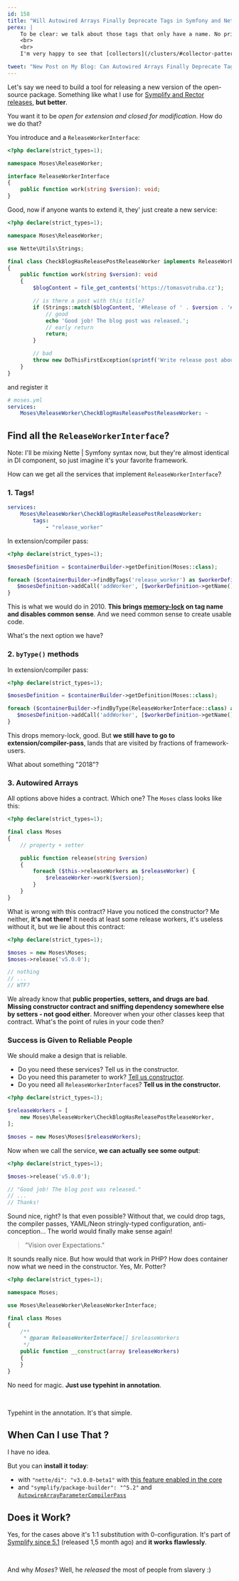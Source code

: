 ```yaml
---
id: 158
title: "Will Autowired Arrays Finally Deprecate Tags in Symfony and Nette?"
perex: |
    To be clear: we talk about those tags that only have a name. No priority, no level, no event name, nothing, **just the name**. If you're not sure why these tags are bad, read *[Drop all Service Tags in Your Nette and Symfony Applications](/blog/2017/02/12/drop-all-service-tags-in-your-nette-and-symfony-applications/)* first.
    <br>
    <br>
    I'm very happy to see that [collectors](/clusters/#collector-pattern-the-shortcut-hack-to-solid-code) are finally getting to the core of DI components of PHP frameworks. Tags, extensions, compiler passes and `autoconfigure` now became workarounds. Collectors are now in the best place they can... **the PHP code**.

tweet: "New Post on My Blog: Can Autowired Arrays Finally Deprecate Tags in #Symfony and #NetteFw?    #collector #nettefw30 #php #simplestupid"
---
```


Let's say we need to build a tool for releasing a new version of the open-source package. Something like what I use for
[Symplify and Rector releases](https://github.com/symplify/monorepobuilder), **but better**.

You want it to be *open for extension and closed for modification*. How do we do that?

You introduce and a `ReleaseWorkerInterface`:

```php
<?php declare(strict_types=1);

namespace Moses\ReleaseWorker;

interface ReleaseWorkerInterface
{
    public function work(string $version): void;
}
```

Good, now if anyone wants to extend it, they' just create a new service:

```php
<?php declare(strict_types=1);

namespace Moses\ReleaseWorker;

use Nette\Utils\Strings;

final class CheckBlogHasReleasePostReleaseWorker implements ReleaseWorkerInterface
{
    public function work(string $version): void
    {
        $blogContent = file_get_contents('https://tomasvotruba.cz');

        // is there a post with this title?
        if (Strings::match($blogContent, '#Release of ' . $version . '#')) {
            // good
            echo 'Good job! The blog post was released.';
            // early return
            return;
        }

        // bad
        throw new DoThisFirstException(sprintf('Write release post about "%s" version first', $version));
    }
}
```

and register it

```yaml
# moses.yml
services:
    Moses\ReleaseWorker\CheckBlogHasReleasePostReleaseWorker: ~
```

## Find all the `ReleaseWorkerInterface`?

Note: I'll be mixing Nette | Symfony syntax now, but they're almost identical in DI component, so just imagine it's your favorite framework.

How can we get all the services that implement `ReleaseWorkerInterface`?

### 1. Tags!

```yaml
services:
    Moses\ReleaseWorker\CheckBlogHasReleasePostReleaseWorker:
        tags:
            - "release_worker"
```

In extension/compiler pass:

```php
<?php declare(strict_types=1);

$mosesDefinition = $containerBuilder->getDefinition(Moses::class);

foreach ($containerBuilder->findByTags('release_worker') as $workerDefinition) {
   $mosesDefinition->addCall('addWorker', [$workerDefinition->getName()]);
}
```

This is what we would do in 2010. **This brings [memory-lock](/blog/2018/08/27/why-and-how-to-avoid-the-memory-lock/) on tag name and disables common sense**. And we need common sense to create usable code.

What's the next option we have?

### 2. `byType()` methods

In extension/compiler pass:

```php
<?php declare(strict_types=1);

$mosesDefinition = $containerBuilder->getDefinition(Moses::class);

foreach ($containerBuilder->findByType(ReleaseWorkerInterface::class) as $workerDefinition) {
   $mosesDefinition->addCall('addWorker', [$workerDefinition->getName()]);
}
```

This drops memory-lock, good. But **we still have to go to extension/compiler-pass**, lands that are visited by fractions of framework-users.

What about something "2018"?

### 3. Autowired Arrays

All options above hides a contract. Which one? The `Moses` class looks like this:

```php
<?php declare(strict_types=1);

final class Moses
{
    // property + setter

    public function release(string $version)
    {
        foreach ($this->releaseWorkers as $releaseWorker) {
            $releaseWorker->work($version);
        }
    }
}
```

What is wrong with this contract? Have you noticed the constructor? Me neither, **it's not there!** It needs at least some release workers, it's useless without it, but we lie about this contract:

```php
<?php declare(strict_types=1);

$moses = new Moses\Moses;
$moses->release('v5.0.0');

// nothing
// ...
// WTF?
```

We already know that **public properties, setters, and drugs are bad**. **Missing constructor contract and sniffing dependency somewhere else by setters - not good either**. Moreover when your other classes keep that contract. What's the point of rules in your code then?

### Success is Given to Reliable People

We should make a design that is reliable.

- Do you need these services? Tell us in the constructor.
- Do you need this parameter to work? [Tell us constructor](/blog/2018/11/05/do-you-autowire-services-in-symfony-you-can-autowire-parameters-too/).
- Do you need all `ReleaseWorkerInterface`s? **Tell us in the constructor.**

```php
<?php declare(strict_types=1);

$releaseWorkers = [
    new Moses\ReleaseWorker\CheckBlogHasReleasePostReleaseWorker,
];

$moses = new Moses\Moses($releaseWorkers);
```

Now when we call the service, **we can actually see some output**:

```php
<?php declare(strict_types=1);

$moses->release('v5.0.0');

// "Good job! The blog post was released."
// ...
// Thanks!
```

Sound nice, right? Is that even possible? Without that, we could drop tags, the compiler passes, YAML/Neon stringly-typed configuration, anti-conception... The world would finally make sense again!

<blockquote class="blockquote text-center">
    "Vision over Expectations."
</blockquote>

It sounds really nice. But how would that work in PHP? How does container now what we need in the constructor. Yes, Mr. Potter?

```php
<?php declare(strict_types=1);

namespace Moses;

use Moses\ReleaseWorker\ReleaseWorkerInterface;

final class Moses
{
    /**
     * @param ReleaseWorkerInterface[] $releaseWorkers
     */
    public function __construct(array $releaseWorkers)
    {
    }
}
```

No need for magic. **Just use typehint in annotation**.

<br>

Typehint in the annotation. It's that simple.

## When Can I use That <my-favorite-framework>?

I have no idea.

But you can **install it today**:

 - with `"nette/di": "v3.0.0-beta1"` with [this feature enabled in the core](https://github.com/nette/di/pull/178)
 - and `"symplify/package-builder": "^5.2"` and [`AutowireArrayParameterCompilerPass`](https://github.com/Symplify/PackageBuilder#autowire-array-parameters)

## Does it Work?

Yes, for the cases above it's 1:1 substitution with 0-configuration. It's part of [Symplify since 5.1](https://github.com/Symplify/Symplify/pull/1145/files) (released 1,5 month ago) and **it works flawlessly**.

<br>

And why *Moses*? Well, he *released* the most of people from slavery :)
